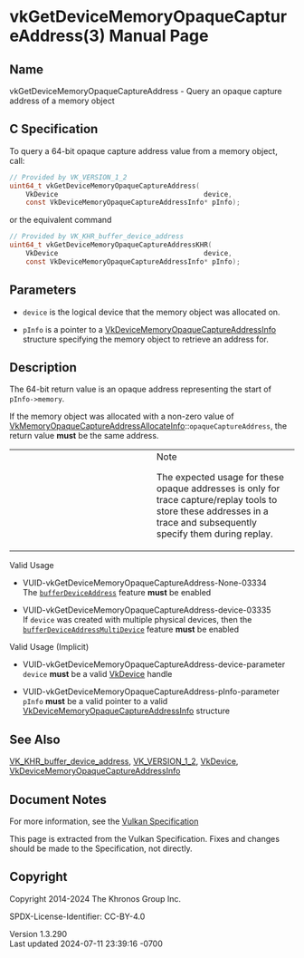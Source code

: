 # vkGetDeviceMemoryOpaqueCaptureAddress(3) Manual Page

## Name

vkGetDeviceMemoryOpaqueCaptureAddress - Query an opaque capture address
of a memory object



## <a href="#_c_specification" class="anchor"></a>C Specification

To query a 64-bit opaque capture address value from a memory object,
call:

``` c
// Provided by VK_VERSION_1_2
uint64_t vkGetDeviceMemoryOpaqueCaptureAddress(
    VkDevice                                    device,
    const VkDeviceMemoryOpaqueCaptureAddressInfo* pInfo);
```

or the equivalent command

``` c
// Provided by VK_KHR_buffer_device_address
uint64_t vkGetDeviceMemoryOpaqueCaptureAddressKHR(
    VkDevice                                    device,
    const VkDeviceMemoryOpaqueCaptureAddressInfo* pInfo);
```

## <a href="#_parameters" class="anchor"></a>Parameters

- `device` is the logical device that the memory object was allocated
  on.

- `pInfo` is a pointer to a
  [VkDeviceMemoryOpaqueCaptureAddressInfo](https://registry.khronos.org/vulkan/specs/1.3-extensions/man/html/VkDeviceMemoryOpaqueCaptureAddressInfo.html)
  structure specifying the memory object to retrieve an address for.

## <a href="#_description" class="anchor"></a>Description

The 64-bit return value is an opaque address representing the start of
`pInfo->memory`.

If the memory object was allocated with a non-zero value of
[VkMemoryOpaqueCaptureAddressAllocateInfo](https://registry.khronos.org/vulkan/specs/1.3-extensions/man/html/VkMemoryOpaqueCaptureAddressAllocateInfo.html)::`opaqueCaptureAddress`,
the return value **must** be the same address.

<table>
<colgroup>
<col style="width: 50%" />
<col style="width: 50%" />
</colgroup>
<tbody>
<tr>
<td class="icon"><em></em></td>
<td class="content">Note
<p>The expected usage for these opaque addresses is only for trace
capture/replay tools to store these addresses in a trace and
subsequently specify them during replay.</p></td>
</tr>
</tbody>
</table>

Valid Usage

- <a href="#VUID-vkGetDeviceMemoryOpaqueCaptureAddress-None-03334"
  id="VUID-vkGetDeviceMemoryOpaqueCaptureAddress-None-03334"></a>
  VUID-vkGetDeviceMemoryOpaqueCaptureAddress-None-03334  
  The <a
  href="https://registry.khronos.org/vulkan/specs/1.3-extensions/html/vkspec.html#features-bufferDeviceAddress"
  target="_blank" rel="noopener"><code>bufferDeviceAddress</code></a>
  feature **must** be enabled

- <a href="#VUID-vkGetDeviceMemoryOpaqueCaptureAddress-device-03335"
  id="VUID-vkGetDeviceMemoryOpaqueCaptureAddress-device-03335"></a>
  VUID-vkGetDeviceMemoryOpaqueCaptureAddress-device-03335  
  If `device` was created with multiple physical devices, then the <a
  href="https://registry.khronos.org/vulkan/specs/1.3-extensions/html/vkspec.html#features-bufferDeviceAddressMultiDevice"
  target="_blank"
  rel="noopener"><code>bufferDeviceAddressMultiDevice</code></a> feature
  **must** be enabled

Valid Usage (Implicit)

- <a href="#VUID-vkGetDeviceMemoryOpaqueCaptureAddress-device-parameter"
  id="VUID-vkGetDeviceMemoryOpaqueCaptureAddress-device-parameter"></a>
  VUID-vkGetDeviceMemoryOpaqueCaptureAddress-device-parameter  
  `device` **must** be a valid [VkDevice](https://registry.khronos.org/vulkan/specs/1.3-extensions/man/html/VkDevice.html) handle

- <a href="#VUID-vkGetDeviceMemoryOpaqueCaptureAddress-pInfo-parameter"
  id="VUID-vkGetDeviceMemoryOpaqueCaptureAddress-pInfo-parameter"></a>
  VUID-vkGetDeviceMemoryOpaqueCaptureAddress-pInfo-parameter  
  `pInfo` **must** be a valid pointer to a valid
  [VkDeviceMemoryOpaqueCaptureAddressInfo](https://registry.khronos.org/vulkan/specs/1.3-extensions/man/html/VkDeviceMemoryOpaqueCaptureAddressInfo.html)
  structure

## <a href="#_see_also" class="anchor"></a>See Also

[VK_KHR_buffer_device_address](https://registry.khronos.org/vulkan/specs/1.3-extensions/man/html/VK_KHR_buffer_device_address.html),
[VK_VERSION_1_2](https://registry.khronos.org/vulkan/specs/1.3-extensions/man/html/VK_VERSION_1_2.html), [VkDevice](https://registry.khronos.org/vulkan/specs/1.3-extensions/man/html/VkDevice.html),
[VkDeviceMemoryOpaqueCaptureAddressInfo](https://registry.khronos.org/vulkan/specs/1.3-extensions/man/html/VkDeviceMemoryOpaqueCaptureAddressInfo.html)

## <a href="#_document_notes" class="anchor"></a>Document Notes

For more information, see the <a
href="https://registry.khronos.org/vulkan/specs/1.3-extensions/html/vkspec.html#vkGetDeviceMemoryOpaqueCaptureAddress"
target="_blank" rel="noopener">Vulkan Specification</a>

This page is extracted from the Vulkan Specification. Fixes and changes
should be made to the Specification, not directly.

## <a href="#_copyright" class="anchor"></a>Copyright

Copyright 2014-2024 The Khronos Group Inc.

SPDX-License-Identifier: CC-BY-4.0

Version 1.3.290  
Last updated 2024-07-11 23:39:16 -0700
